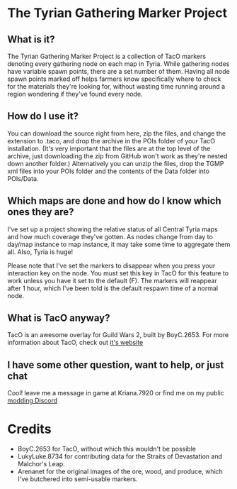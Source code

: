 # The Tyrian Gathering Marker Project

## What is it?
The Tyrian Gathering Marker Project is a collection of TacO markers denoting every gathering node on each map in Tyria. While gathering nodes have variable spawn points, there are a set number of them. Having all node spawn points marked off helps farmers know specifically where to check for the materials they're looking for, without wasting time running around a region wondering if they've found every node.

## How do I use it?
You can download the source right from here, zip the files, and change the extension to .taco, and drop the archive in the POIs folder of your TacO installation. (It's very important that the files are at the top level of the archive, just downloading the zip from GitHub won't work as they're nested down another folder.) Alternatively you can unzip the files, drop the TGMP xml files into your POIs folder and the contents of the Data folder into POIs/Data.

## Which maps are done and how do I know which ones they are?
I've set up a project showing the relative status of all Central Tyria maps and how much coverage they've gotten. As nodes change from day to day/map instance to map instance, it may take some time to aggregate them all. Also, Tyria is huge!

Please note that I've set the markers to disappear when you press your interaction key on the node. You must set this key in TacO for this feature to work unless you have it set to the default (F). The markers will reappear after 1 hour, which I've been told is the default respawn time of a normal node.

## What is TacO anyway?
TacO is an awesome overlay for Guild Wars 2, built by BoyC.2653. For more information about TacO, check out [it's website](http://www.gw2taco.com/)

## I have some other question, want to help, or just chat
Cool! leave me a message in game at Kriana.7920 or find me on my public [modding Discord](https://discord.gg/26HmrhAfMb)

# Credits
- BoyC.2653 for TacO, without which this wouldn't be possible
- LukyLuke.8734 for contributing data for the Straits of Devastation and Malchor's Leap.
- Arenanet for the original images of the ore, wood, and produce, which I've butchered into semi-usable markers.
